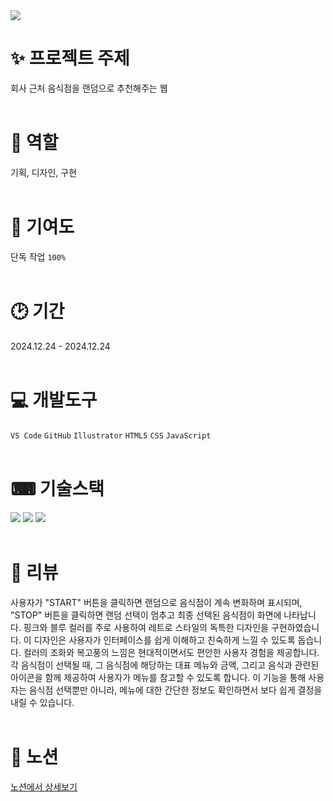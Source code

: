 <img src="https://capsule-render.vercel.app/api?type=waving&color=4675C0&height=200&section=header&text=점메추&fontSize=70" />

# ✨ 프로젝트 주제
회사 근처 음식점을 랜덤으로 추천해주는 웹
<br/><br/>
# 👩 역할
기획, 디자인, 구현
<br/><br/>
# 🚩 기여도
 단독 작업 `100%`
<br/><br/>
# 🕑 기간
 2024.12.24 - 2024.12.24
<br/><br/>
# 💻 개발도구
`VS Code` `GitHub` `Illustrator` `HTML5` `CSS` `JavaScript`
<br/><br/>
# ⌨ 기술스택
<img src="https://img.shields.io/badge/React-61DAFB?style=flat&logo=react&logoColor=white"/> <img src="https://img.shields.io/badge/CSS3-1572B6?style=flat&logo=CSS3&logoColor=white"/> <img src="https://img.shields.io/badge/JavaScript-F7DF1E?style=flat&logo=JavaScript&logoColor=white"/>
<br/><br/>
# 📝 리뷰
 사용자가 "START" 버튼을 클릭하면 랜덤으로 음식점이 계속 변화하며 표시되며, "STOP" 버튼을 클릭하면 랜덤 선택이 멈추고 최종 선택된 음식점이 화면에 나타납니다.
 핑크와 블루 컬러를 주로 사용하여 레트로 스타일의 독특한 디자인을 구현하였습니다. 이 디자인은 사용자가 인터페이스를 쉽게 이해하고 친숙하게 느낄 수 있도록 돕습니다. 컬러의 조화와 복고풍의 느낌은 현대적이면서도 편안한 사용자 경험을 제공합니다.
 각 음식점이 선택될 때, 그 음식점에 해당하는 대표 메뉴와 금액, 그리고 음식과 관련된 아이콘을 함께 제공하여 사용자가 메뉴를 참고할 수 있도록 합니다. 이 기능을 통해 사용자는 음식점 선택뿐만 아니라, 메뉴에 대한 간단한 정보도 확인하면서 보다 쉽게 결정을 내릴 수 있습니다.
<br/><br/>
# 🔗 노션
[노션에서 상세보기](https://yummy-feta-11c.notion.site/169f3a26009a8090b4b6e740f871480d?pvs=4)
```
